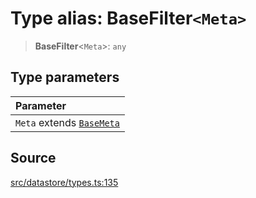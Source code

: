 # Type alias: BaseFilter`<Meta>`

> **BaseFilter**\<`Meta`\>: `any`

## Type parameters

| Parameter |
| :------ |
| `Meta` extends [`BaseMeta`](BaseMeta.md) |

## Source

[src/datastore/types.ts:135](https://github.com/dexaai/llm-tools/blob/5018eae/src/datastore/types.ts#L135)
